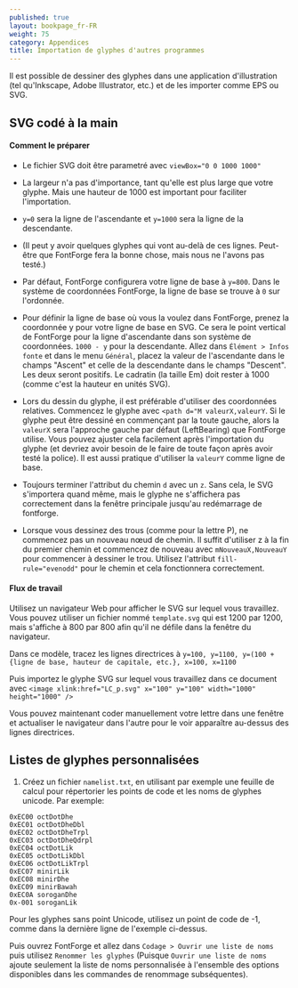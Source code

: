 ```yaml
---
published: true
layout: bookpage_fr-FR
weight: 75
category: Appendices
title: Importation de glyphes d'autres programmes
---
```


Il est possible de dessiner des glyphes dans une application d'illustration (tel qu'Inkscape, Adobe Illustrator, etc.) et de les importer comme EPS ou SVG.

## SVG codé à la main

#### Comment le préparer

* Le fichier SVG doit être parametré avec `viewBox="0 0 1000 1000"`

* La largeur n'a pas d'importance, tant qu'elle est plus large que votre glyphe. Mais une hauteur de 1000 est important pour faciliter l'importation.

* `y=0` sera la ligne de l'ascendante et `y=1000` sera la ligne de la descendante.

* (Il peut y avoir quelques glyphes qui vont au-delà de ces lignes. Peut-être que FontForge fera la bonne chose, mais nous ne l'avons pas testé.)

* Par défaut, FontForge configurera votre ligne de base à `y=800`. Dans le système de coordonnées FontForge, la ligne de base se trouve à `0` sur l'ordonnée.

* Pour définir la ligne de base où vous la voulez dans FontForge, prenez la coordonnée y pour votre ligne de base en SVG. Ce sera le point vertical de FontForge pour la ligne d'ascendante dans son système de coordonnées. `1000 - y` pour la descendante. Allez dans `Élément > Infos fonte` et dans le menu `Général`, placez la valeur de l'ascendante dans le champs "Ascent" et celle de la descendante dans le champs "Descent". Les deux seront positifs. Le cadratin (la taille Em) doit rester à 1000 (comme c'est la hauteur en unités SVG).

* Lors du dessin du glyphe, il est préférable d'utiliser des coordonnées relatives. Commencez le glyphe avec `<path d="M valeurX,valeurY`. Si le glyphe peut être dessiné en commençant par la toute gauche, alors la `valeurX` sera l'approche gauche par défaut (LeftBearing) que FontForge utilise. Vous pouvez ajuster cela facilement après l'importation du glyphe (et devriez avoir besoin de le faire de toute façon après avoir testé la police). Il est aussi pratique d'utiliser la `valeurY` comme ligne de base.

* Toujours terminer l'attribut du chemin `d` avec un `z`. Sans cela, le SVG s'importera quand même, mais le glyphe ne s'affichera pas correctement dans la fenêtre principale jusqu'au redémarrage de fontforge.

* Lorsque vous dessinez des trous (comme pour la lettre P), ne commencez pas un nouveau nœud de chemin. Il suffit d'utiliser z à la fin du premier chemin et commencez de nouveau avec `mNouveauX,NouveauY` pour commencer à dessiner le trou. Utilisez l'attribut `fill-rule="evenodd"` pour le chemin et cela fonctionnera correctement.


#### Flux de travail

Utilisez un navigateur Web pour afficher le SVG sur lequel vous travaillez. Vous pouvez utiliser un fichier nommé `template.svg` qui est 1200 par 1200, mais s'affiche à 800 par 800 afin qu'il ne défile dans la fenêtre du navigateur.

Dans ce modèle, tracez les lignes directrices à `y=100, y=1100, y=(100 + {ligne de base, hauteur de capitale, etc.}, x=100, x=1100`

Puis importez le glyphe SVG sur lequel vous travaillez dans ce document avec `<image xlink:href="LC_p.svg" x="100" y="100" width="1000" height="1000" />`

Vous pouvez maintenant coder manuellement votre lettre dans une fenêtre et actualiser le navigateur dans l'autre pour le voir apparaître au-dessus des lignes directrices.

## Listes de glyphes personnalisées

1. Créez un fichier `namelist.txt`, en utilisant par exemple une feuille de calcul pour répertorier les points de code et les noms de glyphes unicode. Par exemple:

```
0xEC00 octDotDhe
0xEC01 octDotDheDbl
0xEC02 octDotDheTrpl
0xEC03 octDotDheQdrpl
0xEC04 octDotLik
0xEC05 octDotLikDbl
0xEC06 octDotLikTrpl
0xEC07 minirLik
0xEC08 minirDhe
0xEC09 minirBawah
0xEC0A soroganDhe
0x-001 soroganLik
```

Pour les glyphes sans point Unicode, utilisez un point de code de -1, comme dans la dernière ligne de l'exemple ci-dessus.

Puis ouvrez FontForge et allez dans `Codage > Ouvrir une liste de noms` puis utilisez `Renommer les glyphes` (Puisque `Ouvrir une liste de noms` ajoute seulement la liste de noms personnalisée à l'ensemble des options disponibles dans les commandes de renommage subséquentes).
